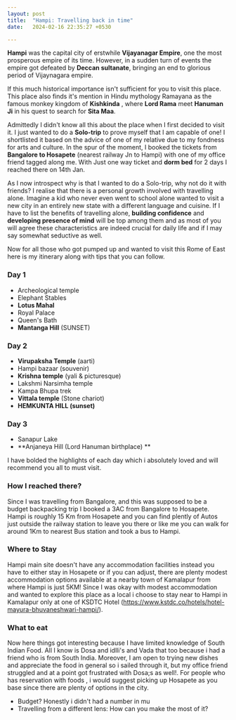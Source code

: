 ```yaml
---
layout: post
title:  "Hampi: Travelling back in time"
date:   2024-02-16 22:35:27 +0530

---
```

**Hampi** was the capital city of erstwhile **Vijayanagar Empire**, one the most prosperous empire of its time. However, in a sudden turn of events the empire got defeated by **Deccan sultanate**, bringing an end to glorious period of Vijaynagara empire.

 If this much historical importance isn't sufficient for you to visit this place.
This place also finds it's mention in Hindu mythology Ramayana as the famous monkey kingdom of **Kishkinda** , where **Lord Rama** meet **Hanuman Ji** in his quest to search for **Sita Maa**.

Admittedly I didn't know all this about the place when I first decided to visit it. I just wanted to do a **Solo-trip** to prove myself that I am capable of one! I shortlisted it based on the advice of one of my relative due to my fondness for arts and culture. In the spur of the moment, I booked the tickets from **Bangalore to Hosapete** (nearest railway Jn to Hampi) with one of my office friend tagged along me. With Just one way ticket and **dorm bed** for 2 days I reached there on 14th Jan.

As I now introspect why is that I wanted to do a Solo-trip, why not do it with friends? I realise that there is a personal growth involved with travelling alone. Imagine a kid who never even went to school alone wanted to visit a new city in an entirely new state with a different language and cuisine. If I have to list the benefits of travelling alone, **building confidence** and **developing presence of mind** will be top among them and as most of you will agree these characteristics are indeed crucial for daily life and if I may say somewhat seductive as well.

Now for all those who got pumped up and wanted to visit this Rome of East here is my itinerary along with tips that you can follow.
### Day 1
 - Archeological temple
- Elephant Stables
- **Lotus Mahal**
- Royal Palace
- Queen's Bath
- **Mantanga Hill** (SUNSET)

### Day 2

 - **Virupaksha Temple** (aarti)
- Hampi bazaar (souvenir)
- **Krishna temple** (yali & picturesque)
- Lakshmi Narsimha temple
- Kampa Bhupa trek
- **Vittala temple** (Stone chariot)
- **HEMKUNTA HILL (sunset)**

### Day 3

 - Sanapur Lake
- **Anjaneya Hill (Lord Hanuman birthplace) **

I have bolded the highlights of each day which i absolutely loved and will recommend you all to must visit.
###  How I reached there?
Since I was travelling from Bangalore, and this was supposed to be a budget backpacking trip I booked a 3AC from Bangalore to Hosapete. Hampi is roughly 15 Km from Hosapete and you can find plently of Autos just outside the railway station to leave you there or like me you can walk for around 1Km to nearest Bus station and took a bus to Hampi.
### Where to Stay
Hampi main site doesn't have any accommodation facilities instead you have to either stay in Hosapete or if you can adjust, there are plenty modest accommodation options available at a nearby town of Kamalapur from where Hampi is just 5KM!
Since I was okay with modest accommodation and wanted to explore this place as a local i choose to stay near to Hampi in Kamalapur only at one of KSDTC Hotel (https://www.kstdc.co/hotels/hotel-mayura-bhuvaneshwari-hampi/).
### What to eat
Now here things got interesting because I have limited knowledge of South Indian Food. All I know is Dosa and idlli's and Vada that too because i had a friend who is from South India. Moreover, I am open to trying new dishes and appreciate the food in general so i sailed through it, but my office friend struggled and at a point got frustrated with Dosa;s as well!. For people who has reservation with foods , i would suggest picking up Hosapete as you base since there are plenty of options in the city.
- Budget?
Honestly i didn't had a number in mu
- Travelling from a different lens: How can you make the most of it?
<!--stackedit_data:
eyJoaXN0b3J5IjpbLTk1MzI1MTgyMCw2OTkxNTA5OTgsNTg1Mz
U4Nzk0LC0yMTI1MTIwOTI2LC00OTQ4NDUwODksLTUwODk3MTg0
LC0xMDE3NzcwNDUxLC0xMjAzMzY4NDQ3LDg3NDYzMDEwNSwyMT
A2NzQ1OTksLTc4NzkyOTQ5OSwtMzY1MTc2OTE0LC0yMDg4NzQ2
NjEyLC0zMzI0NTUzNjNdfQ==
-->